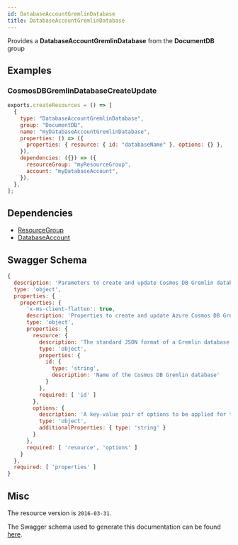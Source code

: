 ```yaml
---
id: DatabaseAccountGremlinDatabase
title: DatabaseAccountGremlinDatabase
---
```

Provides a **DatabaseAccountGremlinDatabase** from the **DocumentDB** group
## Examples
### CosmosDBGremlinDatabaseCreateUpdate
```js
exports.createResources = () => [
  {
    type: "DatabaseAccountGremlinDatabase",
    group: "DocumentDB",
    name: "myDatabaseAccountGremlinDatabase",
    properties: () => ({
      properties: { resource: { id: "databaseName" }, options: {} },
    }),
    dependencies: ({}) => ({
      resourceGroup: "myResourceGroup",
      account: "myDatabaseAccount",
    }),
  },
];

```
## Dependencies
- [ResourceGroup](../Resources/ResourceGroup.md)
- [DatabaseAccount](../DocumentDB/DatabaseAccount.md)
## Swagger Schema
```js
{
  description: 'Parameters to create and update Cosmos DB Gremlin database.',
  type: 'object',
  properties: {
    properties: {
      'x-ms-client-flatten': true,
      description: 'Properties to create and update Azure Cosmos DB Gremlin database.',
      type: 'object',
      properties: {
        resource: {
          description: 'The standard JSON format of a Gremlin database',
          type: 'object',
          properties: {
            id: {
              type: 'string',
              description: 'Name of the Cosmos DB Gremlin database'
            }
          },
          required: [ 'id' ]
        },
        options: {
          description: 'A key-value pair of options to be applied for the request. This corresponds to the headers sent with the request.',
          type: 'object',
          additionalProperties: { type: 'string' }
        }
      },
      required: [ 'resource', 'options' ]
    }
  },
  required: [ 'properties' ]
}
```
## Misc
The resource version is `2016-03-31`.

The Swagger schema used to generate this documentation can be found [here](https://github.com/Azure/azure-rest-api-specs/tree/main/specification/cosmos-db/resource-manager/Microsoft.DocumentDB/stable/2016-03-31/cosmos-db.json).

